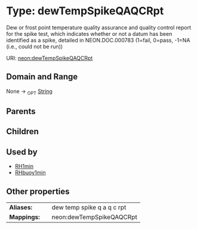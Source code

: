 
# Type: dewTempSpikeQAQCRpt


Dew or frost point temperature quality assurance and quality control report for the spike test, which indicates whether or not a datum has been identified as a spike, detailed in NEON.DOC.000783 (1=fail, 0=pass, -1=NA (i.e., could not be run))

URI: [neon:dewTempSpikeQAQCRpt](https://data.neonscience.org/dewTempSpikeQAQCRpt)


## Domain and Range

None ->  <sub>OPT</sub> [String](types/String.md)

## Parents


## Children


## Used by

 * [RH1min](RH1min.md)
 * [RHbuoy1min](RHbuoy1min.md)

## Other properties

|  |  |  |
| --- | --- | --- |
| **Aliases:** | | dew temp spike q a q c rpt |
| **Mappings:** | | neon:dewTempSpikeQAQCRpt |

